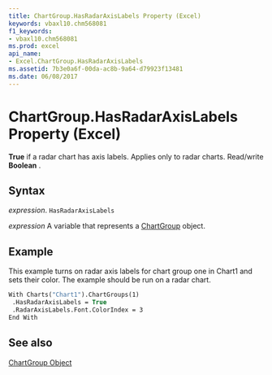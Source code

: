 ```yaml
---
title: ChartGroup.HasRadarAxisLabels Property (Excel)
keywords: vbaxl10.chm568081
f1_keywords:
- vbaxl10.chm568081
ms.prod: excel
api_name:
- Excel.ChartGroup.HasRadarAxisLabels
ms.assetid: 7b3e0a6f-00da-ac8b-9a64-d79923f13481
ms.date: 06/08/2017
---
```



# ChartGroup.HasRadarAxisLabels Property (Excel)

 **True** if a radar chart has axis labels. Applies only to radar charts. Read/write **Boolean** .


## Syntax

 _expression_. `HasRadarAxisLabels`

 _expression_ A variable that represents a [ChartGroup](Excel.ChartGroup-graph-object.md) object.


## Example

This example turns on radar axis labels for chart group one in Chart1 and sets their color. The example should be run on a radar chart.


```vb
With Charts("Chart1").ChartGroups(1) 
 .HasRadarAxisLabels = True 
 .RadarAxisLabels.Font.ColorIndex = 3 
End With
```


## See also


[ChartGroup Object](Excel.ChartGroup(object).md)

